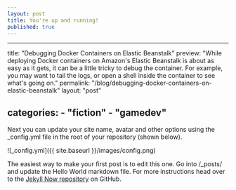 ```yaml
---
layout: post
title: You're up and running!
published: true
---
```

---
title: "Debugging Docker Containers on Elastic Beanstalk"
preview: "While deploying Docker containers on Amazon's Elastic Beanstalk is about as easy as it gets, it can be a little tricky to debug the container. For example, you may want to tail the logs, or open a shell inside the container to see what's going on." 
permalink: "/blog/debugging-docker-containers-on-elastic-beanstalk" 
layout: "post" 

categories: 
    - "fiction"
    - "gamedev"
---

Next you can update your site name, avatar and other options using the _config.yml file in the root of your repository (shown below).

![_config.yml]({{ site.baseurl }}/images/config.png)

The easiest way to make your first post is to edit this one. Go into /_posts/ and update the Hello World markdown file. For more instructions head over to the [Jekyll Now repository](https://github.com/barryclark/jekyll-now) on GitHub.
